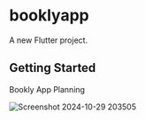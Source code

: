 # booklyapp

A new Flutter project.

## Getting Started
Bookly App Planning

![Screenshot 2024-10-29 203505](https://github.com/user-attachments/assets/bd2617de-618f-4b48-98d2-ee14b043d107)
